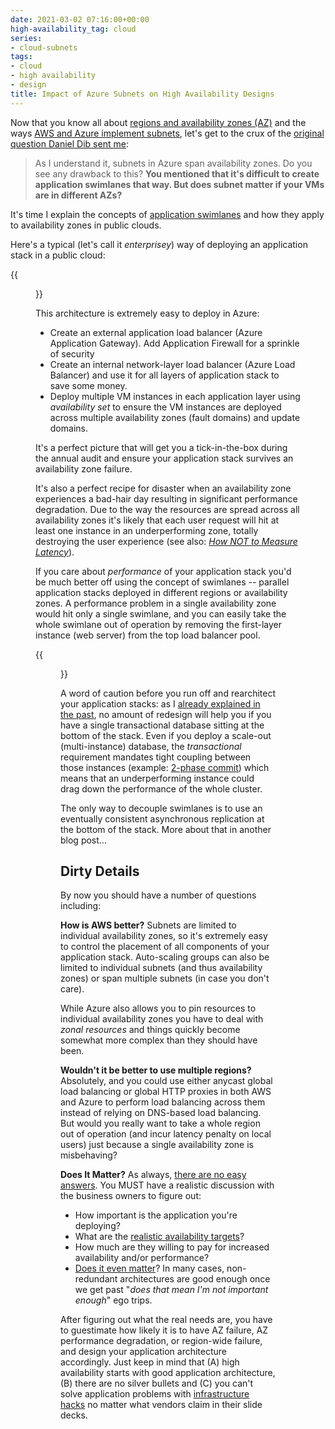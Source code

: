 ```yaml
---
date: 2021-03-02 07:16:00+00:00
high-availability_tag: cloud
series:
- cloud-subnets
tags:
- cloud
- high availability
- design
title: Impact of Azure Subnets on High Availability Designs
---
```

Now that you know all about [regions and availability zones (AZ)](/2021/02/public-cloud-regions-availability-zones.html) and the ways [AWS and Azure implement subnets](/2021/02/vpc-subnets-aws-azure-gcp.html), let's get to the crux of the [original question Daniel Dib sent me](https://twitter.com/danieldibswe/status/1356498909443612672?s=11):

> As I understand it, subnets in Azure span availability zones. Do you see any drawback to this? **You mentioned that it's difficult to create application swimlanes that way. But does subnet matter if your VMs are in different AZs?**

It's time I explain the concepts of [application swimlanes](https://akfpartners.com/growth-blog/fault-isolation-swim-lane) and how they apply to availability zones in public clouds.
<!--more-->
Here's a typical (let's call it *enterprisey*) way of deploying an application stack in a public cloud:

{{<figure src="ha-application-architecture.png" caption="Use load balancers and multiple instances in every application layer">}}

This architecture is extremely easy to deploy in Azure:

* Create an external application load balancer (Azure Application Gateway). Add Application Firewall for a sprinkle of security
* Create an internal network-layer load balancer (Azure Load Balancer) and use it for all layers of application stack to save some money.
* Deploy multiple VM instances in each application layer using *availability set* to ensure the VM instances are deployed across multiple availability zones (fault domains) and update domains.

It's a perfect picture that will get you a tick-in-the-box during the annual audit and ensure your application stack survives an availability zone failure.

It's also a perfect recipe for disaster when an availability zone experiences a bad-hair day resulting in significant performance degradation. Due to the way the resources are spread across all availability zones it's likely that each user request will hit at least one instance in an underperforming zone, totally destroying the user experience (see also: [*How NOT to Measure Latency*](https://blog.ipspace.net/2020/08/measuring-latency.html)).

If you care about *performance* of your application stack you'd be much better off using the concept of swimlanes -- parallel application stacks deployed in different regions or availability zones. A performance problem in a single availability zone would hit only a single swimlane, and you can easily take the whole swimlane out of operation by removing the first-layer instance (web server) from the top load balancer pool. 

{{<figure src="ha-swimlanes.png" caption="Application architecture using swimlanes">}}

A word of caution before you run off and rearchitect your application stacks: as I [already explained in the past](https://blog.ipspace.net/2020/12/50-shades-high-availability.html), no amount of redesign will help you if you have a single transactional database sitting at the bottom of the stack. Even if you deploy a scale-out (multi-instance) database, the *transactional* requirement mandates tight coupling between those instances (example: [2-phase commit](https://en.wikipedia.org/wiki/Two-phase_commit_protocol)) which means that an underperforming instance could drag down the performance of the whole cluster. 

The only way to decouple swimlanes is to use an eventually consistent asynchronous replication at the bottom of the stack. More about that in another blog post...

## Dirty Details

By now you should have a number of questions including:

**How is AWS better?** Subnets are limited to individual availability zones, so it's extremely easy to control the placement of all components of your application stack. Auto-scaling groups can also be limited to individual subnets (and thus availability zones) or span multiple subnets (in case you don't care). 

While Azure also allows you to pin resources to individual availability zones you have to deal with *zonal resources* and things quickly become somewhat more complex than they should have been.

**Wouldn't it be better to use multiple regions?** Absolutely, and you could use either anycast global load balancing or global HTTP proxies in both AWS and Azure to perform load balancing across them instead of relying on DNS-based load balancing. But would you really want to take a whole region out of operation (and incur latency penalty on local users) just because a single availability zone is misbehaving?

**Does It Matter?** As always, [there are no easy answers](https://blog.ipspace.net/2020/12/50-shades-high-availability.html). You MUST have a realistic discussion with the business owners to figure out:

* How important is the application you're deploying?
* What are the [realistic availability targets](https://blog.ipspace.net/2020/03/must-read-meaningful-availability.html)?
* How much are they willing to pay for increased availability and/or performance?
* [Does it even matter](https://blog.ipspace.net/2020/11/fast-failover-challenge.html)? In many cases, non-redundant architectures are good enough once we get past "*does that mean I'm not important enough*" ego trips.

After figuring out what the real needs are, you have to guestimate how likely it is to have AZ failure, AZ performance degradation, or region-wide failure, and design your application architecture accordingly. Just keep in mind that (A) high availability starts with good application architecture, (B) there are no silver bullets and (C) you can't solve application problems with [infrastructure hacks](https://blog.ipspace.net/2015/02/before-talking-about-vmotion-across.html) no matter what vendors claim in their slide decks.
